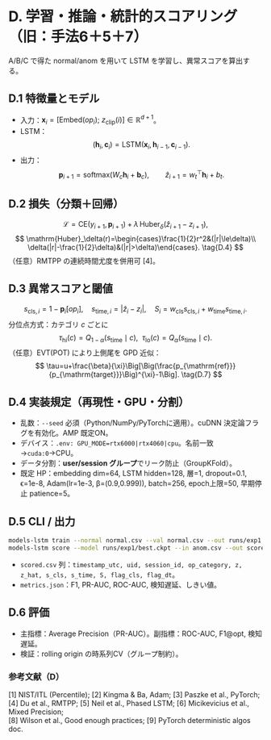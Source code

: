 # D. 学習・推論・統計的スコアリング（旧：手法6＋5＋7）

A/B/C で得た normal/anom を用いて LSTM を学習し、異常スコアを算出する。

## D.1 特徴量とモデル
- 入力：$\mathbf{x}_i=[\mathrm{Embed}(op_i);\ z_{\mathrm{clip}}(i)]\in\mathbb{R}^{d+1}$。
- LSTM：
  $$
  (\mathbf{h}_i,\mathbf{c}_i)=\mathrm{LSTM}(\mathbf{x}_i,\mathbf{h}_{i-1},\mathbf{c}_{i-1}). \tag{D.1}
  $$
- 出力：
  $$
  \mathbf{p}_{i+1}=\mathrm{softmax}(W_c\mathbf{h}_i+\mathbf{b}_c),\qquad
  \hat{z}_{i+1}=w_t^\top \mathbf{h}_i+b_t. \tag{D.2}
  $$

## D.2 損失（分類＋回帰）
$$
\mathcal{L}=\mathrm{CE}(y_{i+1},\mathbf{p}_{i+1})+\lambda\,\mathrm{Huber}_\delta(\hat{z}_{i+1}-z_{i+1}), \tag{D.3}
$$
$$
\mathrm{Huber}_\delta(r)=\begin{cases}\frac{1}{2}r^2&(|r|\le\delta)\\ \delta(|r|-\frac{1}{2}\delta)&(|r|>\delta)\end{cases}. \tag{D.4}
$$
（任意）RMTPP の連続時間尤度を併用可 [4]。

## D.3 異常スコアと閾値
$$
s_{\mathrm{cls},i}=1-\mathbf{p}_i[op_i],\quad s_{\mathrm{time},i}=|\hat{z}_i-z_i|,\quad
S_i=w_{\mathrm{cls}}s_{\mathrm{cls},i}+w_{\mathrm{time}}s_{\mathrm{time},i}. \tag{D.5}
$$
分位点方式：カテゴリ $c$ ごとに
$$
\tau_{\mathrm{hi}}(c)=Q_{1-\alpha}(s_{\mathrm{time}}\mid c),\ \ \tau_{\mathrm{lo}}(c)=Q_{\alpha}(s_{\mathrm{time}}\mid c). \tag{D.6}
$$
（任意）EVT(POT) により上側尾を GPD 近似：
$$
\tau=u+\frac{\beta}{\xi}\Big[\Big(\frac{p_{\mathrm{ref}}}{p_{\mathrm{target}}}\Big)^{\xi}-1\Big]. \tag{D.7}
$$

## D.4 実装規定（再現性・GPU・分割）
- 乱数：`--seed` 必須（Python/NumPy/PyTorchに適用）。cuDNN 決定論フラグを有効化。AMP 既定ON。  
- デバイス：`.env: GPU_MODE=rtx6000|rtx4060|cpu`。名前一致→`cuda:0`→CPU。  
- データ分割：**user/session グループ**でリーク防止（GroupKFold）。  
- 既定 HP：embedding dim=64, LSTM hidden=128, 層=1, dropout=0.1, ϵ=1e-8, Adam(lr=1e-3, β=(0.9,0.999)), batch=256, epoch上限=50, 早期停止 patience=5。

## D.5 CLI / 出力
```bash
models-lstm train --normal normal.csv --val normal.csv --out runs/exp1 --seed 42
models-lstm score --model runs/exp1/best.ckpt --in anom.csv --out scored.csv
```
- `scored.csv` 列：`timestamp_utc, uid, session_id, op_category, z, z_hat, s_cls, s_time, S, flag_cls, flag_dt`。  
- `metrics.json`：F1, PR-AUC, ROC-AUC, 検知遅延、しきい値。

## D.6 評価
- 主指標：Average Precision（PR-AUC）。副指標：ROC-AUC, F1@opt, 検知遅延。  
- 検証：rolling origin の時系列CV（グループ制約）。

### 参考文献（D）
[1] NIST/ITL (Percentile); [2] Kingma & Ba, Adam; [3] Paszke et al., PyTorch;  
[4] Du et al., RMTPP; [5] Neil et al., Phased LSTM; [6] Micikevicius et al., Mixed Precision;  
[8] Wilson et al., Good enough practices; [9] PyTorch deterministic algos doc.
